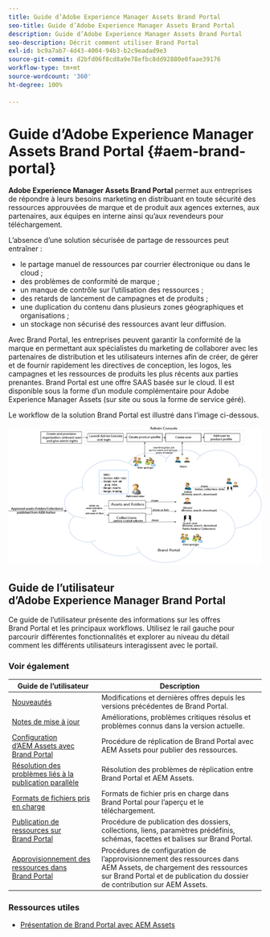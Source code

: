```yaml
---
title: Guide d’Adobe Experience Manager Assets Brand Portal
seo-title: Guide d’Adobe Experience Manager Assets Brand Portal
description: Guide d’Adobe Experience Manager Assets Brand Portal
seo-description: Décrit comment utiliser Brand Portal
exl-id: bc9a7ab7-4d43-4004-94b3-b2c9eadad9e3
source-git-commit: d2bfd06f8cd8a9e78efbc8dd92880e0faae39176
workflow-type: tm+mt
source-wordcount: '360'
ht-degree: 100%

---
```


# Guide d’Adobe Experience Manager Assets Brand Portal {#aem-brand-portal}

**Adobe Experience Manager Assets Brand Portal** permet aux entreprises de répondre à leurs besoins marketing en distribuant en toute sécurité des ressources approuvées de marque et de produit aux agences externes, aux partenaires, aux équipes en interne ainsi qu’aux revendeurs pour téléchargement.

L’absence d’une solution sécurisée de partage de ressources peut entraîner :

* le partage manuel de ressources par courrier électronique ou dans le cloud ;
* des problèmes de conformité de marque ;
* un manque de contrôle sur l’utilisation des ressources ;
* des retards de lancement de campagnes et de produits ;
* une duplication du contenu dans plusieurs zones géographiques et organisations ;
* un stockage non sécurisé des ressources avant leur diffusion.

Avec Brand Portal, les entreprises peuvent garantir la conformité de la marque en permettant aux spécialistes du marketing de collaborer avec les partenaires de distribution et les utilisateurs internes afin de créer, de gérer et de fournir rapidement les directives de conception, les logos, les campagnes et les ressources de produits les plus récents aux parties prenantes.
Brand Portal est une offre SAAS basée sur le cloud. Il est disponible sous la forme d’un module complémentaire pour Adobe Experience Manager Assets (sur site ou sous la forme de service géré).

Le workflow de la solution Brand Portal est illustré dans l’image ci-dessous.

![](assets/BPWorkflow1.png)

## Guide de l’utilisateur d’Adobe Experience Manager Brand Portal

Ce guide de l’utilisateur présente des informations sur les offres Brand Portal et les principaux workflows. Utilisez le rail gauche pour parcourir différentes fonctionnalités et explorer au niveau du détail comment les différents utilisateurs interagissent avec le portail.

### Voir également

| Guide de l’utilisateur | Description |
|--- |---|
| [Nouveautés](whats-new.md) | Modifications et dernières offres depuis les versions précédentes de Brand Portal. |
| [Notes de mise à jour](brand-portal-release-notes.md) | Améliorations, problèmes critiques résolus et problèmes connus dans la version actuelle. |
| [Configuration d’AEM Assets avec Brand Portal](../using/configure-aem-assets-with-brand-portal.md) | Procédure de réplication de Brand Portal avec AEM Assets pour publier des ressources. |
| [Résolution des problèmes liés à la publication parallèle](troubleshoot-parallel-publishing.md) | Résolution des problèmes de réplication entre Brand Portal et AEM Assets. |
| [Formats de fichiers pris en charge](brand-portal-supported-formats.md) | Formats de fichier pris en charge dans Brand Portal pour l’aperçu et le téléchargement. |
| [Publication de ressources sur Brand Portal](brand-portal-sharing-folders.md) | Procédure de publication des dossiers, collections, liens, paramètres prédéfinis, schémas, facettes et balises sur Brand Portal. |
| [Approvisionnement des ressources dans Brand Portal](brand-portal-asset-sourcing.md) | Procédures de configuration de l’approvisionnement des ressources dans AEM Assets, de chargement des ressources sur Brand Portal et de publication du dossier de contribution sur AEM Assets. |

### Ressources utiles

* [Présentation de Brand Portal avec AEM Assets](https://docs.adobe.com/content/help/fr-FR/experience-manager-brand-portal/using/home.html)
